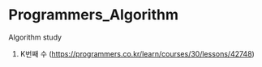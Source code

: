 # Programmers_Algorithm
Algorithm study 

1. K번째 수 
    (https://programmers.co.kr/learn/courses/30/lessons/42748)

